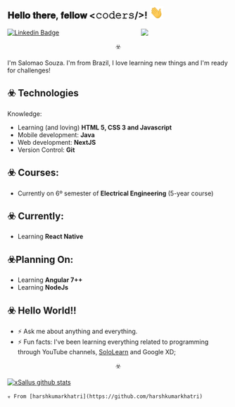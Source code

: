 <h2> 𝐇𝐞𝐥𝐥𝐨 𝐭𝐡𝐞𝐫𝐞, 𝐟𝐞𝐥𝐥𝐨𝐰 <𝚌𝚘𝚍𝚎𝚛𝚜/>! <img src="https://raw.githubusercontent.com/ABSphreak/ABSphreak/master/gifs/Hi.gif" width="30px"></h2>

<img align='right' src='https://user-images.githubusercontent.com/5713670/87202985-820dcb80-c2b6-11ea-9f56-7ec461c497c3.gif' width='200"'>

[![Linkedin Badge](https://img.shields.io/badge/-Salomao%20Souza-blue?style=flat-square&logo=Linkedin&logoColor=white&link=https://www.linkedin.com/in/salomao-vasconcelos/)](https://www.linkedin.com/in/salomao-vasconcelos/)

<p align="center">☣️</p>

I'm Salomao Souza. I'm from Brazil, I love learning new things and I'm ready for challenges!
## ☣️ Technologies
Knowledge:
- Learning (and loving) **HTML 5, CSS 3 and Javascript**
- Mobile development: **Java**
- Web development: **NextJS**
- Version Control: **Git**
## ☣️ Courses:
- Currently on 6&ordm; semester of **Electrical Engineering** (5-year course)
## ☣️ Currently:
- Learning **React Native**
## ☣️Planning On:
- Learning **Angular 7++**
- Learning **NodeJs**
## ☣️ Hello World!!
- ⚡ Ask me about anything and everything.
- ⚡ Fun facts: I've been learning everything related to programming through YouTube channels, [SoloLearn](https://sololearn.com/) and Google XD;

<p align="center">☣️</p>

[![xSallus github stats](https://github-readme-stats.vercel.app/api?username=xSallus)](https://github.com/anuraghazra/github-readme-stats)

```☣️ From [harshkumarkhatri](https://github.com/harshkumarkhatri)```
